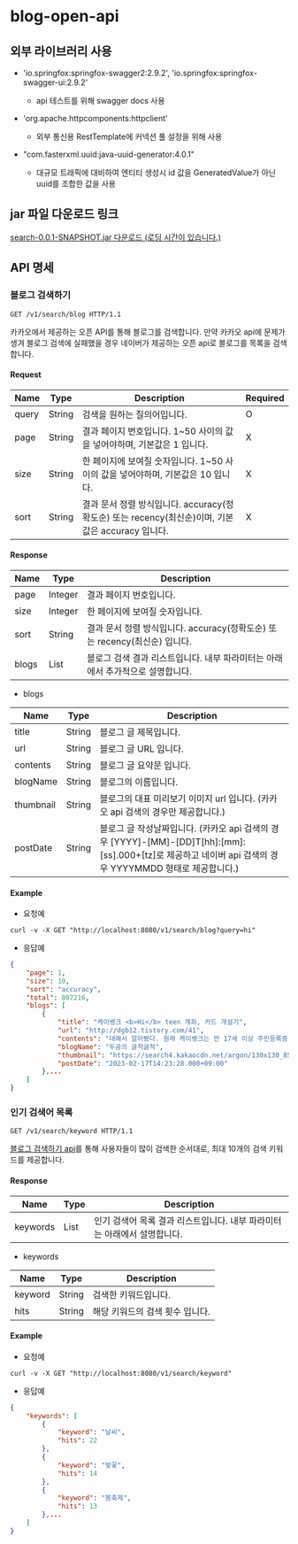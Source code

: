 # blog-open-api

## 외부 라이브러리 사용

- 'io.springfox:springfox-swagger2:2.9.2', 'io.springfox:springfox-swagger-ui:2.9.2'
  - api 테스트를 위해 swagger docs 사용

- 'org.apache.httpcomponents:httpclient'
  - 외부 통신용 RestTemplate에 커넥션 풀 설정을 위해 사용
  
- "com.fasterxml.uuid:java-uuid-generator:4.0.1"
  - 대규모 트래픽에 대비하여 엔티티 생성시 id 값을 GeneratedValue가 아닌 uuid를 조합한 값을 사용 
  
## jar 파일 다운로드 링크

[search-0.0.1-SNAPSHOT.jar 다운로드 (로딩 시간이 있습니다.)](https://drive.google.com/file/d/1WJqri4Ut2dW8A9KEwf40aN2HCwPH6Od9/view?usp=sharing)
  
## API 명세

### 블로그 검색하기

```
GET /v1/search/blog HTTP/1.1
```

카카오에서 제공하는 오픈 API를 통해 블로그를 검색합니다. 만약 카카오 api에 문제가 생겨 블로그 검색에 실패했을 경우 네이버가 제공하는 오픈 api로 블로그를 목록을 검색합니다.

#### Request

|Name|Type|Description|Required|
|---|---|---|---|
|query|String|검색을 원하는 질의어입니다.|O|
|page|String|결과 페이지 번호입니다. 1~50 사이의 값을 넣어야하며, 기본값은 1 입니다.|X|
|size|String|한 페이지에 보여질 숫자입니다. 1~50 사이의 값을 넣어야하며, 기본값은 10 입니다.|X|
|sort|String|결과 문서 정렬 방식입니다. accuracy(정확도순) 또는 recency(최신순)이며, 기본 값은 accuracy 입니다.|X|

#### Response

|Name|Type|Description|
|---|---|---|
|page|Integer|결과 페이지 번호입니다.|
|size|Integer|한 페이지에 보여질 숫자입니다.|
|sort|String|결과 문서 정렬 방식입니다. accuracy(정확도순) 또는 recency(최신순) 입니다.|
|blogs|List|블로그 검색 결과 리스트입니다. 내부 파라미터는 아래에서 추가적으로 설명합니다.|

- blogs

|Name|Type|Description|
|---|---|---|
|title|String|블로그 글 제목입니다.|
|url|String|블로그 글 URL 입니다.|
|contents|String|블로그 글 요약문 입니다.|
|blogName|String|블로그의 이름입니다.|
|thumbnail|String|블로그의 대표 미리보기 이미지 url 입니다. (카카오 api 검색의 경우만 제공합니다.)|
|postDate|String|블로그 글 작성날짜입니다. (카카오 api 검색의 경우 [YYYY]-[MM]-[DD]T[hh]:[mm]:[ss].000+[tz]로 제공하고 네이버 api 검색의 경우 YYYYMMDD 형태로 제공합니다.)|

#### Example

- 요청예

```
curl -v -X GET "http://localhost:8080/v1/search/blog?query=hi"
```

- 응답예

```json
{
    "page": 1,
    "size": 10,
    "sort": "accuracy",
    "total": 807216,
    "blogs": [
        {
            "title": "케이뱅크 <b>Hi</b> teen 계좌, 카드 개설기",
            "url": "http://dgb12.tistory.com/41",
            "contents": "대해서 알아봤다. 원래 케이뱅크는 만 17세 이상 주민등록증 소유자만 계좌 개설이 가능했다. 그러나, 작년 12월 즈음 만 14세~만 18세를 대상으로 한 <b>Hi</b> teen 이라는 이름의 선불전자지급수단(가상계좌)을 런칭했다. 많은 청소년들이 사용하는 카카오뱅크 미니, 리브 Next, 토스유스 등과 같은 방식이다. 휴대폰 번호만...",
            "blogName": "두곰의 글적글적",
            "thumbnail": "https://search4.kakaocdn.net/argon/130x130_85_c/JHYY0jhvAA2",
            "postDate": "2023-02-17T14:23:28.000+09:00"
        },...
    ]
}
```

### 인기 검색어 목록

```
GET /v1/search/keyword HTTP/1.1
```

[블로그 검색하기 api](#블로그-검색하기)를 통해 사용자들이 많이 검색한 순서대로, 최대 10개의 검색 키워드를 제공합니다.

#### Response

|Name|Type|Description|
|---|---|---|
|keywords|List|인기 검색어 목록 결과 리스트입니다. 내부 파라미터는 아래에서 설명합니다.|

- keywords

|Name|Type|Description|
|---|---|---|
|keyword|String|검색한 키워드입니다.|
|hits|String|해당 키워드의 검색 횟수 입니다.|

#### Example

- 요청예

```
curl -v -X GET "http://localhost:8080/v1/search/keyword"
```

- 응답예

```json
{
    "keywords": [
        {
            "keyword": "날씨",
            "hits": 22
        },
        {
            "keyword": "벚꽃",
            "hits": 14
        },
        {
            "keyword": "봄축제",
            "hits": 13
        },...
    ]
}
```
